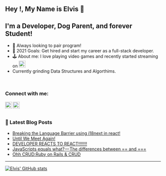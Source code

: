## Hey !, My Name is Elvis 👋 

## I'm a Developer, Dog Parent, and forever Student! 
- 🤠 Always looking to pair program! 
- 💸 2021 Goals: Get hired and start my career as a full-stack developer.
- 🕹 About me: I love playing video games and recently started streaming on [<img alt="elvis | LinkedIn" width="22px" src="https://cdn.jsdelivr.net/npm/simple-icons@v3/icons/twitch.svg" />][twitch]
- Currently grinding Data Structures and Algorthims.


<br />

### Connect with me: 
[<img align="left" alt="elvis | LinkedIn" width="22px" src="https://cdn.jsdelivr.net/npm/simple-icons@v3/icons/linkedin.svg" />][linkedin]
[<img align="left" alt="elvis | LinkedIn" width="22px" src="https://cdn.jsdelivr.net/npm/simple-icons@v3/icons/twitch.svg" />][twitch]

<br />
<br />

### 📕 Latest Blog Posts
<!-- BLOG-POST-LIST:START -->
- [Breaking the Language Barrier using i18next in react!](https://medium.com/nerd-for-tech/breaking-the-language-barrier-using-i18next-in-react-56e0c2951e23?source=rss-2d20dff57cd6------2)
- [Until We Meet Again!](https://elandi13.medium.com/until-we-meet-again-7ed12b3a365e?source=rss-2d20dff57cd6------2)
- [DEVELOPER REACTS TO REACT!!!!!!!](https://elandi13.medium.com/developer-reacts-to-react-af55831f3c8b?source=rss-2d20dff57cd6------2)
- [JavaScripts equals what? — The differences between == and ===](https://elandi13.medium.com/javascripts-equals-what-the-differences-between-and-4fc3cf406dee?source=rss-2d20dff57cd6------2)
- [Ohh CRUD:Ruby on Rails &amp; CRUD](https://elandi13.medium.com/ohh-crud-ruby-on-rails-crud-a51c2ad49e25?source=rss-2d20dff57cd6------2)
<!-- BLOG-POST-LIST:END -->


---
[![Elvis' GitHub stats](https://github-readme-stats.vercel.app/api?username=Elandi13)](https://github.com/elandi13/github-readme-stats)







[linkedin]: https://www.linkedin.com/in/elvis-landi-32101b20b/
[twitch]: https://www.twitch.tv/s1eepy04
